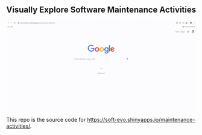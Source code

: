 ## Visually Explore Software Maintenance Activities

![](demo.gif)

This repo is the source code for https://soft-evo.shinyapps.io/maintenance-activities/.
